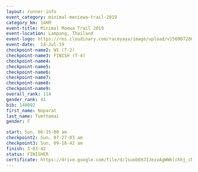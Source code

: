 ```yaml
---
layout: runner-info 
event_category: minimal-meniewa-trail-2019 
category_km: 14KM 
event-title: Minimal Maewa Trail 2019 
event-location: Lampang, Thailand 
event-logo: https://res.cloudinary.com/raceyaya/image/upload/v1569072805/logo/minimal-trail_ktnvsp.jpg 
event-date:  14-Jul-19 
checkpoint-name2: W1 (T-2) 
checkpoint-name3: FINISH (T-4) 
checkpoint-name4: 
checkpoint-name5: 
checkpoint-name6: 
checkpoint-name7: 
checkpoint-name8: 
checkpoint-name9: 
overall_rank: 114
gender_rank: 41
bib: 140092
first_name: Noparat
last_name: Tumthamai
gender: F

start: Sun, 06-15-00 am
checkpoint2: Sun, 07-27-03 am
checkpoint3: Sun, 09-18-42 am
finish: 3-03-42
status: FINISHER
certificate: https://drive.google.com/file/d/1suobEHJIJezvAgWWklchhj_cNi2JhDLv/view?usp=sharing
---
```

